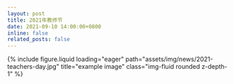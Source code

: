 ```yaml
---
layout: post
title: 2021年教师节
date: 2021-09-10 14:00:00+0800
inline: false
related_posts: false
---
```


{% include figure.liquid loading="eager" path="assets/img/news/2021-teachers-day.jpg" title="example image" class="img-fluid rounded z-depth-1" %}
